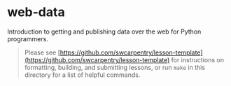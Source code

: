 web-data
========

Introduction to getting and publishing data over the web for Python programmers.

> Please see [https://github.com/swcarpentry/lesson-template](https://github.com/swcarpentry/lesson-template)
> for instructions on formatting, building, and submitting lessons,
> or run `make` in this directory for a list of helpful commands.

